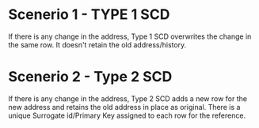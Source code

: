 # **Scenerio 1 - TYPE 1 SCD**

If there is any change in the address, Type 1 SCD overwrites the change in the same row. It doesn't retain the old address/history. 

# **Scenerio 2 - Type 2 SCD**

If there is any change in the address, Type 2 SCD adds a new row for the new address and retains the old address in place as original. There is a unique Surrogate id/Primary Key assigned to each row for the reference. 